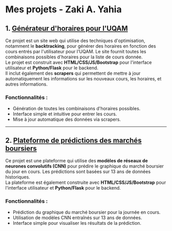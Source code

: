 # Mes projets - Zaki A. Yahia

## 1. [Générateur d'horaires pour l'UQAM](http://zicozico.pythonanywhere.com/)


Ce projet est un site web qui utilise des techniques d'optimisation, notamment le **backtracking**, pour générer des horaires en fonction des cours entrés par l'utilisateur pour l'UQAM. Le site fournit toutes les combinaisons possibles d'horaires pour la liste de cours donnée.  
Le projet est construit avec **HTML/CSS/JS/Bootstrap** pour l'interface utilisateur et **Python/Flask** pour le backend.  
Il inclut également des **scrapers** qui permettent de mettre à jour automatiquement les informations sur les nouveaux cours, les horaires, et autres informations.

### Fonctionnalités :
- Génération de toutes les combinaisons d'horaires possibles.
- Interface simple et intuitive pour entrer les cours.
- Mise à jour automatique des données via scrapers.

---

## 2. [Plateforme de prédictions des marchés boursiers](http://zicocharts.pythonanywhere.com/)


Ce projet est une plateforme qui utilise des **modèles de réseaux de neurones convolutifs (CNN)** pour prédire le graphique du marché boursier du jour en cours. Les prédictions sont basées sur 13 ans de données historiques.  
La plateforme est également construite avec **HTML/CSS/JS/Bootstrap** pour l'interface utilisateur et **Python/Flask** pour le backend.

### Fonctionnalités :
- Prédiction du graphique du marché boursier pour la journée en cours.
- Utilisation de modèles CNN entraînés sur 13 ans de données.
- Interface simple pour visualiser les résultats de la prédiction.
